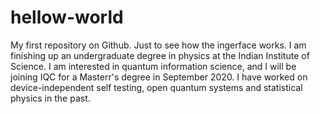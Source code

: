 # hellow-world
My first repository on Github. Just to see how the ingerface works.
I am finishing up an undergraduate degree in physics at the Indian Institute of Science. I am interested in quantum information science, and I will be joining IQC for a Masterr's degree in September 2020. I have worked on device-independent self testing, open quantum systems and statistical physics in the past.

